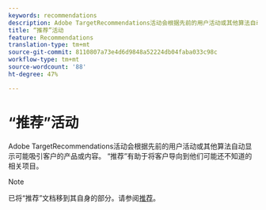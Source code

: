 ```yaml
---
keywords: recommendations
description: Adobe TargetRecommendations活动会根据先前的用户活动或其他算法自动显示可能吸引客户的产品或内容。 “推荐”有助于将客户导向到他们可能还不知道的相关项目。
title: “推荐”活动
feature: Recommendations
translation-type: tm+mt
source-git-commit: 8110807a73e4d6d9848a52224db04faba033c98c
workflow-type: tm+mt
source-wordcount: '88'
ht-degree: 47%

---
```



# “推荐”活动

Adobe TargetRecommendations活动会根据先前的用户活动或其他算法自动显示可能吸引客户的产品或内容。 “推荐”有助于将客户导向到他们可能还不知道的相关项目。

>[!NOTE]
>
>已将“推荐”文档移到其自身的部分。请参阅[推荐](/help/c-recommendations/recommendations.md#concept_7556C8A4543942F2A77B13A29339C0C0)。

